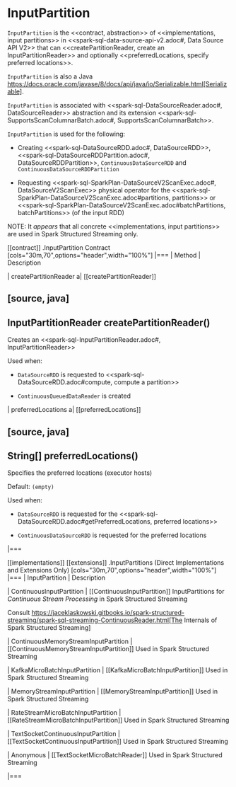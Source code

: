 # InputPartition

`InputPartition` is the <<contract, abstraction>> of <<implementations, input partitions>> in <<spark-sql-data-source-api-v2.adoc#, Data Source API V2>> that can <<createPartitionReader, create an InputPartitionReader>> and optionally <<preferredLocations, specify preferred locations>>.

`InputPartition` is also a Java https://docs.oracle.com/javase/8/docs/api/java/io/Serializable.html[Serializable].

`InputPartition` is associated with <<spark-sql-DataSourceReader.adoc#, DataSourceReader>> abstraction and its extension <<spark-sql-SupportsScanColumnarBatch.adoc#, SupportsScanColumnarBatch>>.

`InputPartition` is used for the following:

* Creating <<spark-sql-DataSourceRDD.adoc#, DataSourceRDD>>, <<spark-sql-DataSourceRDDPartition.adoc#, DataSourceRDDPartition>>, `ContinuousDataSourceRDD` and `ContinuousDataSourceRDDPartition`

* Requesting <<spark-sql-SparkPlan-DataSourceV2ScanExec.adoc#, DataSourceV2ScanExec>> physical operator for the <<spark-sql-SparkPlan-DataSourceV2ScanExec.adoc#partitions, partitions>> or <<spark-sql-SparkPlan-DataSourceV2ScanExec.adoc#batchPartitions, batchPartitions>> (of the input RDD)

NOTE: It _appears_ that all concrete <<implementations, input partitions>> are used in Spark Structured Streaming only.

[[contract]]
.InputPartition Contract
[cols="30m,70",options="header",width="100%"]
|===
| Method
| Description

| createPartitionReader
a| [[createPartitionReader]]

[source, java]
----
InputPartitionReader<T> createPartitionReader()
----

Creates an <<spark-sql-InputPartitionReader.adoc#, InputPartitionReader>>

Used when:

* `DataSourceRDD` is requested to <<spark-sql-DataSourceRDD.adoc#compute, compute a partition>>

* `ContinuousQueuedDataReader` is created

| preferredLocations
a| [[preferredLocations]]

[source, java]
----
String[] preferredLocations()
----

Specifies the preferred locations (executor hosts)

Default: `(empty)`

Used when:

* `DataSourceRDD` is requested for the <<spark-sql-DataSourceRDD.adoc#getPreferredLocations, preferred locations>>

* `ContinuousDataSourceRDD` is requested for the preferred locations

|===

[[implementations]]
[[extensions]]
.InputPartitions (Direct Implementations and Extensions Only)
[cols="30m,70",options="header",width="100%"]
|===
| InputPartition
| Description

| ContinuousInputPartition
| [[ContinuousInputPartition]] InputPartitions for *Continuous Stream Processing* in Spark Structured Streaming

Consult https://jaceklaskowski.gitbooks.io/spark-structured-streaming/spark-sql-streaming-ContinuousReader.html[The Internals of Spark Structured Streaming]

| ContinuousMemoryStreamInputPartition
| [[ContinuousMemoryStreamInputPartition]] Used in Spark Structured Streaming

| KafkaMicroBatchInputPartition
| [[KafkaMicroBatchInputPartition]] Used in Spark Structured Streaming

| MemoryStreamInputPartition
| [[MemoryStreamInputPartition]] Used in Spark Structured Streaming

| RateStreamMicroBatchInputPartition
| [[RateStreamMicroBatchInputPartition]] Used in Spark Structured Streaming

| TextSocketContinuousInputPartition
| [[TextSocketContinuousInputPartition]] Used in Spark Structured Streaming

| Anonymous
| [[TextSocketMicroBatchReader]] Used in Spark Structured Streaming

|===
